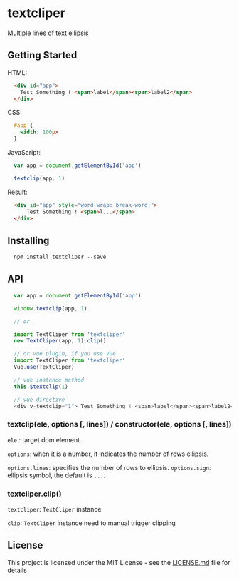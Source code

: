 # textcliper

Multiple lines of text ellipsis

## Getting Started

HTML:
```html
  <div id="app">
    Test Something ! <span>label</span><span>label2</span>
  </div>
```
CSS:
```css
  #app {
    width: 100px
  }
```
JavaScript:
```javascript
  var app = document.getElementById('app')

  textclip(app, 1)
```
Result:
```html
  <div id="app" style="word-wrap: break-word;">
      Test Something ! <span>l...</span>
  </div>
```

## Installing

```javascript
  npm install textcliper --save
```

## API
```javascript
  var app = document.getElementById('app')

  window.textclip(app, 1)

  // or

  import TextCliper from 'textcliper'
  new TextCliper(app, 1).clip()

  // or vue plugin, if you use Vue
  import TextCliper from 'textcliper'
  Vue.use(TextCliper)

  // vue instance method
  this.$textclip(1)

  // vue directive
  <div v-textclip="1"> Test Something ! <span>label</span><span>label2</span> </div>
```

### textclip(ele, options [, lines]) / constructor(ele, options [, lines])

``ele`` :  target dom element.

``options``:  when it is a number, it indicates the number of rows ellipsis.

``options.lines``: specifies the number of rows to ellipsis.
``options.sign``: ellipsis symbol, the default is ``...``.

### textcliper.clip()

``textcliper``:  `TextCliper` instance

``clip``:  `TextCliper` instance need to manual trigger clipping

## License

This project is licensed under the MIT License - see the [LICENSE.md](LICENSE.md) file for details

